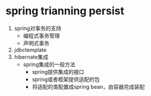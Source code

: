 # spring trianning  persist

1. spring对事务的支持
   - 编程式事务管理
   - 声明式事务
2. jdbctemplate
3. hibernate集成
   - spring集成的一般方法
     - spring提供集成的接口
     - spring或者框架提供适配的包
     - 将适配的类配置成spring bean，由容器完成装配
